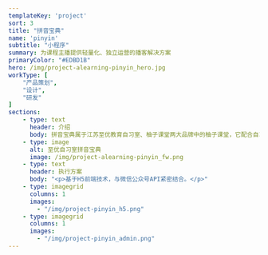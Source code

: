 ```yaml
---
templateKey: 'project'
sort: 3
title: "拼音宝典"
name: 'pinyin'
subtitle: "小程序"
summary: 为课程主播提供轻量化、独立运营的播客解决方案
primaryColor: "#EDBD1B"
hero: /img/project-alearning-pinyin_hero.jpg
workType: [
    "产品策划",
    "设计",
    "研发"
]
sections:
    - type: text
      header: 介绍
      body: 拼音宝典属于江苏至优教育自习室、柚子课堂两大品牌中的柚子课堂，它配合自习室 Pad 的端课程服务，让孩子回到家中也可以轻松的复习拼音课程。为了方便使用，利用微信的 Web API 服务以 H5 页面的形式存在，后端架构采用 NodeJS 与 JAVA
    - type: image
      alt: 至优自习室拼音宝典
      image: /img/project-alearning-pinyin_fw.png
    - type: text
      header: 执行方案
      body: "<p>基于H5前端技术，与微信公众号API紧密结合。</p>"
    - type: imagegrid
      columns: 1
      images:
        - "/img/project-pinyin_h5.png"
    - type: imagegrid
      columns: 1
      images:
        - "/img/project-pinyin_admin.png"
---
```


